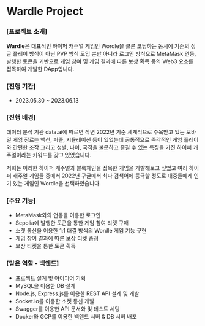 # Wardle Project
### [프로젝트 소개]

**Wardle**은 대표적인 하이퍼 캐주얼 게임인 Wordle을 클론 코딩하는 동시에 기존의 싱글 플레이 방식이 아닌 PVP 방식 도입 뿐만 아니라 로그인 방식으로 MetaMask 연동, 발행한 토큰을 기반으로 게임 참여 및 게임 결과에 따른 보상 획득 등의 Web3 요소를 접목하여 개발한 DApp입니다.

### [진행 기간]

- 2023.05.30 ~ 2023.06.13

### [진행 배경]

데이터 분석 기관 data.ai에 따르면 작년 2022년 기준 세계적으로 주목받고 있는 모바일 게임 장르는 액션, 퍼즐, 시뮬레이션 등이 있었는데 공통적으로 즉각적인 게임 플레이와 간편한 조작 그리고 성별, 나이, 국적을 불문하고 즐길 수 있는 특징을 가진 하이퍼 캐주얼이라는 키워드를 갖고 있었습니다.
 
저희는 이러한 하이퍼 캐주얼과 블록체인을 접목한 게임을 개발해보고 싶었고 여러 하이퍼 캐주얼 게임들 중에서 2022년 구글에서 최다 검색어에 등극할 정도로 대중들에게 인기 있는 게임인 Wordle을 선택하였습니다.

### [주요 기능]
- MetaMask와의 연동을 이용한 로그인
- Sepolia에 발행한 토큰을 통한 게임 참여 티켓 구매
- 소켓 통신을 이용한 1:1 대결 방식의 Wordle 게임 기능 구현
- 게임 참여 결과에 따른 보상 티켓 증정
- 보상 티켓을 통한 토큰 획득

### [맡은 역할 - 백엔드]
- 프로젝트 설계 및 아이디어 기획
- MySQL을 이용한 DB 설계
- Node.js, Express.js를 이용한 REST API 설계 및 개발
- Socket.io를 이용한 소켓 통신 개발
- Swagger를 이용한 API 문서화 및 테스트 세팅
- Docker와 GCP를 이용한 백엔드 서버 & DB 서버 배포


